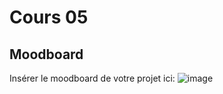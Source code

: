 # Cours 05
## Moodboard


Insérer le moodboard de votre projet ici: 
![image](/image/Template_Moodboard-%20Tatimex.jpg)
